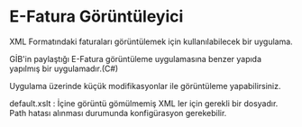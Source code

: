 # E-Fatura Görüntüleyici
XML Formatındaki faturaları görüntülemek için kullanılabilecek bir uygulama.

GİB'in paylaştığı E-Fatura görüntüleme uygulamasına benzer yapıda yapılmış bir uygulamadır.(C#)

Uygulama üzerinde küçük modifikasyonlar ile görüntüleme yapabilirsiniz.

default.xslt : İçine görüntü gömülmemiş XML ler için gerekli bir dosyadır. Path hatası alınması durumunda konfigürasyon gerekebilir.
